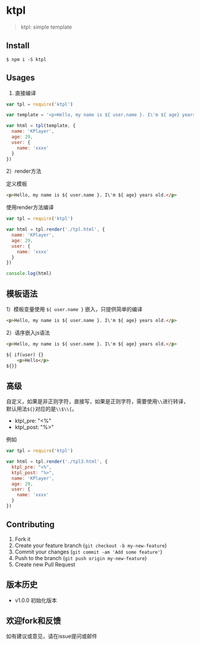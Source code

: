 # ktpl

> ktpl: simple template

## Install

```
$ npm i -S ktpl
```

## Usages

1) 直接编译

```js
var tpl = require('ktpl')

var template = '<p>Hello, my name is ${ user.name }. I\'m ${ age} years old.</p>'

var html = tpl(template, {
  name: 'KPlayer',
  age: 29,
  user: {
    name: 'xxxx'
  }
})
```

2）render方法


定义模板

```html
<p>Hello, my name is ${ user.name }. I\'m ${ age} years old.</p>
```

使用render方法编译

```js
var tpl = require('ktpl')

var html = tpl.render('./tpl.html', {
  name: 'KPlayer',
  age: 29,
  user: {
    name: 'xxxx'
  }
})

console.log(html)
```

## 模板语法

1）模板变量使用 `${ user.name }` 嵌入，只提供简单的编译

```html
<p>Hello, my name is ${ user.name }. I\'m ${ age} years old.</p>
```

2）语序嵌入js语法

```html
<p>Hello, my name is ${ user.name }. I\'m ${ age} years old.</p>

${ if(user) {}
    <p>Hello</p>
${}}
```

## 高级

自定义，如果是非正则字符，直接写，如果是正则字符，需要使用`\\`进行转译，默认用法`${}`对应的是`\\$\\{`。

- ktpl_pre: "<%"
- ktpl_post: "%>"

例如

```js
var tpl = require('ktpl')

var html = tpl.render('./tpl3.html', {
  ktpl_pre: "<%",
  ktpl_post: "%>",
  name: 'KPlayer',
  age: 29,
  user: {
    name: 'xxxx'
  }
})
```

## Contributing

1. Fork it
2. Create your feature branch (`git checkout -b my-new-feature`)
3. Commit your changes (`git commit -am 'Add some feature'`)
4. Push to the branch (`git push origin my-new-feature`)
5. Create new Pull Request

## 版本历史

- v1.0.0 初始化版本

## 欢迎fork和反馈

如有建议或意见，请在issue提问或邮件
